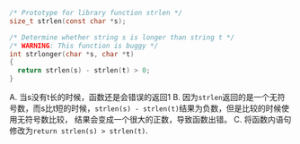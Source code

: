 ```c
/* Prototype for library function strlen */
size_t strlen(const char *s);
```

```c
/* Determine whether string s is longer than string t */
/* WARNING: This function is buggy */
int strlonger(char *s, char *t)
{
  return strlen(s) - strlen(t) > 0;
}
```

A. 当s没有t长的时候，函数还是会错误的返回1
B. 因为```strlen```返回的是一个无符号数，而s比t短的时候，```strlen(s) - strlen(t)```结果为负数，但是比较的时候使用无符号数比较，
结果会变成一个很大的正数，导致函数出错。
C. 将函数内语句修改为```return strlen(s) > strlen(t)```.